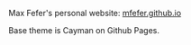 Max Fefer's personal website: [mfefer.github.io](mfefer.github.io)

Base theme is Cayman on Github Pages.
